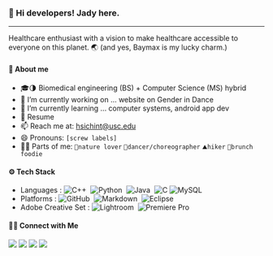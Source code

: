 ### 👋 Hi developers! Jady here.
---------------------------------------------------------
Healthcare enthusiast with a vision to make healthcare accessible to everyone on this planet. 🌏
(and yes, Baymax is my lucky charm.)

#### 👧 About me

- 🎓🌗 Biomedical engineering (BS) + Computer Science (MS) hybrid
- 🔭 I’m currently working on ... website on Gender in Dance
- 🌱 I’m currently learning ... computer systems, android app dev
- 📄 Resume
- 📫 Reach me at: hsichint@usc.edu
- 😄 Pronouns: `[screw labels]`
- 🙆‍♀️ Parts of me: `🌿nature lover` `💃dancer/choreographer` `⛰️hiker` `🍳brunch foodie` 

#### ⚙️ Tech Stack
- Languages : 
![C++](https://img.shields.io/badge/-C++-05122A?style=flat&logo=C%2B%2B&logoColor=00599C)&nbsp;
![Python](https://img.shields.io/badge/-Python-05122A?style=flat&logo=python)&nbsp;
![Java](https://img.shields.io/badge/-Java-05122A?style=flat&logo=Java&logoColor=FFA518)&nbsp;
![C](https://img.shields.io/badge/-C-05122A?style=flat&logo=C&logoColor=A8B9CC)
![MySQL](https://img.shields.io/badge/-MySQL-05122A?style=flat&logo=adobe-premierepro)
- Platforms : 
![GitHub](https://img.shields.io/badge/-GitHub-05122A?style=flat&logo=github)&nbsp;
![Markdown](https://img.shields.io/badge/-Markdown-05122A?style=flat&logo=markdown)&nbsp;
![Eclipse](https://img.shields.io/badge/-Eclipse-05122A?style=flat&logo=eclipse-ide&logoColor=2C2255)
- Adobe Creative Set :
![Lightroom](https://img.shields.io/badge/-Lightroon-05122A?style=flat&logo=adobe-lightroom)&nbsp;
![Premiere Pro](https://img.shields.io/badge/-Premiere%20Pro-05122A?style=flat&logo=adobe-premierepro)&nbsp;

#### 🤝🏻 Connect with Me
<p>
  <a href="https://www.linkedin.com/in/htsao/"><img src="https://img.shields.io/badge/-Jady%20Tsao-0077B5?style=flat&logo=Linkedin&logoColor=white"/></a>
  <a href="mailto:hsichint@usc.edu"><img src="https://img.shields.io/badge/-hsichint@usc.edu-D14836?style=flat&logo=Gmail&logoColor=white"/></a>
  <a href="https://facebook.com/jadytsao"><img src="https://img.shields.io/badge/-@jadytsao-1877F2?style=flat&logo=Facebook&logoColor=white"/></a>
  <a href="https://www.youtube.com/channel/UC_GTVGZXiQSXNDUvkZ-NeyA"><img src="https://img.shields.io/badge/-Jady%20Tsao-d61c1c?style=flat&logo=Youtube&logoColor=white"/></a>
</p>
<!--
**jtsao1/jtsao1** is a ✨ _special_ ✨ repository because its `README.md` (this file) appears on your GitHub profile.

Here are some ideas to get you started:

- 🔭 I’m currently working on ...
- 🌱 I’m currently learning ...
- 👯 I’m looking to collaborate on ...
- 🤔 I’m looking for help with ...
- 💬 Ask me about ...
- 📫 How to reach me: ...
- 😄 Pronouns: ...
- ⚡ Fun fact: ...
-->
